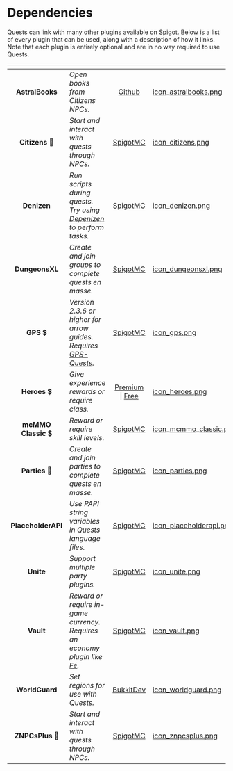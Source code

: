 # Dependencies

Quests can link with many other plugins available on [Spigot](https://www.spigotmc.org/). Below is a list of every plugin that can be used, along with a description of how it links. Note that each plugin is entirely optional and are in no way required to use Quests.

<table data-view="cards"><thead><tr><th align="center"></th><th></th><th align="center"></th><th data-hidden data-card-cover data-type="files"></th></tr></thead><tbody><tr><td align="center"><strong>AstralBooks</strong></td><td><em>Open books from Citizens NPCs.</em></td><td align="center"><a href="https://github.com/NicoNekoDev/AstralBooks">Github</a></td><td><a href="../.gitbook/assets/icon_astralbooks.png">icon_astralbooks.png</a></td></tr><tr><td align="center"><strong>Citizens</strong> 🌟</td><td><em>Start and interact with quests through NPCs.</em></td><td align="center"><a href="https://www.spigotmc.org/resources/citizens.13811/">SpigotMC</a></td><td><a href="../.gitbook/assets/icon_citizens.png">icon_citizens.png</a></td></tr><tr><td align="center"><strong>Denizen</strong></td><td><em>Run scripts during quests. Try using</em> <a href="https://github.com/DenizenScript/Depenizen"><em>Depenizen</em></a> <em>to perform tasks.</em></td><td align="center"><a href="https://www.spigotmc.org/resources/denizen.21039/">SpigotMC</a></td><td><a href="../.gitbook/assets/icon_denizen.png">icon_denizen.png</a></td></tr><tr><td align="center"><strong>DungeonsXL</strong></td><td><em>Create and join groups to complete quests en masse.</em></td><td align="center"><a href="https://www.spigotmc.org/resources/dungeonsxl.9488/">SpigotMC</a></td><td><a href="../.gitbook/assets/icon_dungeonsxl.png">icon_dungeonsxl.png</a></td></tr><tr><td align="center"><strong>GPS</strong> 💲</td><td><em>Version 2.3.6 or higher for arrow guides. Requires</em> <a href="https://www.spigotmc.org/resources/gps-quests.67835/"><em>GPS-Quests</em></a><em>.</em></td><td align="center"><a href="https://www.spigotmc.org/resources/gps-1-9-1-13-2-the-first-ever-minecraft-global-positioning-system.53672/">SpigotMC</a></td><td><a href="../.gitbook/assets/icon_gps.png">icon_gps.png</a></td></tr><tr><td align="center"><strong>Heroes</strong> 💲</td><td><em>Give experience rewards or require class.</em></td><td align="center"><a href="https://www.spigotmc.org/resources/%E2%9A%94-heroes-premium-%E2%9A%94.24734/">Premium</a> | <a href="https://www.spigotmc.org/resources/heroes-legacy.305/">Free</a></td><td><a href="../.gitbook/assets/icon_heroes.png">icon_heroes.png</a></td></tr><tr><td align="center"><strong>mcMMO Classic</strong> 💲</td><td><em>Reward or require skill levels.</em></td><td align="center"><a href="https://www.spigotmc.org/resources/official-mcmmo-classic.2445/">SpigotMC</a></td><td><a href="../.gitbook/assets/icon_mcmmo_classic.png">icon_mcmmo_classic.png</a></td></tr><tr><td align="center"><strong>Parties</strong> 🌟</td><td><em>Create and join parties to complete quests en masse.</em></td><td align="center"><a href="https://www.spigotmc.org/resources/parties-an-advanced-parties-manager.3709/">SpigotMC</a></td><td><a href="../.gitbook/assets/icon_parties.png">icon_parties.png</a></td></tr><tr><td align="center"><strong>PlaceholderAPI</strong></td><td><em>Use PAPI string variables in Quests language files.</em></td><td align="center"><a href="https://www.spigotmc.org/resources/placeholderapi.6245/">SpigotMC</a></td><td><a href="../.gitbook/assets/icon_placeholderapi.png">icon_placeholderapi.png</a></td></tr><tr><td align="center"><strong>Unite</strong></td><td><em>Support multiple party plugins.</em></td><td align="center"><a href="https://www.spigotmc.org/resources/unite.95217/">SpigotMC</a></td><td><a href="../.gitbook/assets/icon_unite.png">icon_unite.png</a></td></tr><tr><td align="center"><strong>Vault</strong></td><td><em>Reward or require in-game currency. Requires an economy plugin like</em> <a href="https://www.spigotmc.org/resources/fe.723/"><em>Fé</em></a><em>.</em></td><td align="center"><a href="https://www.spigotmc.org/resources/vault.34315/">SpigotMC</a></td><td><a href="../.gitbook/assets/icon_vault.png">icon_vault.png</a></td></tr><tr><td align="center"><strong>WorldGuard</strong></td><td><em>Set regions for use with Quests.</em></td><td align="center"><a href="https://dev.bukkit.org/projects/worldguard">BukkitDev</a></td><td><a href="../.gitbook/assets/icon_worldguard.png">icon_worldguard.png</a></td></tr><tr><td align="center"><strong>ZNPCsPlus</strong> 🌟</td><td><em>Start and interact with quests through NPCs.</em></td><td align="center"><a href="https://www.spigotmc.org/resources/znpcsplus.109380/">SpigotMC</a></td><td><a href="../.gitbook/assets/icon_znpcsplus.png">icon_znpcsplus.png</a></td></tr></tbody></table>
